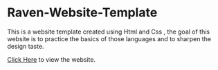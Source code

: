 # Raven-Website-Template
This is a website template created using Html and Css , the goal of this website is to practice the basics of those languages and to sharpen the design taste.

[Click Here](https://hadi87s.github.io/Raven-s/) to view the website.

